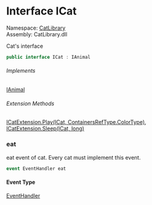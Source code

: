 ﻿# Interface ICat

Namespace: [CatLibrary](CatLibrary.md)  
Assembly: CatLibrary.dll

Cat's interface

```csharp
public interface ICat : IAnimal
```

###### Implements

[IAnimal](CatLibrary.IAnimal.md)

###### Extension Methods

[ICatExtension.Play(ICat, ContainersRefType.ColorType)](CatLibrary.ICatExtension.md#CatLibrary_ICatExtension_Play_CatLibrary_ICat_CatLibrary_Core_ContainersRefType_ColorType_), 
[ICatExtension.Sleep(ICat, long)](CatLibrary.ICatExtension.md#CatLibrary_ICatExtension_Sleep_CatLibrary_ICat_System_Int64_)

### <a id="CatLibrary_ICat_eat"></a>eat

eat event of cat. Every cat must implement this event.

```csharp
event EventHandler eat
```

#### Event Type

[EventHandler](https://learn.microsoft.com/dotnet/api/system.eventhandler)

